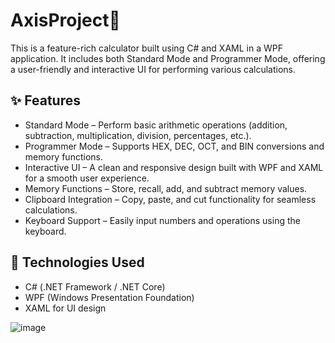# AxisProject📱

This is a feature-rich calculator built using C# and XAML in a WPF application.
It includes both Standard Mode and Programmer Mode, offering a user-friendly and interactive UI for performing various calculations.


## ✨ Features
- Standard Mode – Perform basic arithmetic operations (addition, subtraction, multiplication, division, percentages, etc.).
- Programmer Mode – Supports HEX, DEC, OCT, and BIN conversions and memory functions.
- Interactive UI – A clean and responsive design built with WPF and XAML for a smooth user experience.
- Memory Functions – Store, recall, add, and subtract memory values.
- Clipboard Integration – Copy, paste, and cut functionality for seamless calculations.
- Keyboard Support – Easily input numbers and operations using the keyboard.


## 🚀 Technologies Used
- C# (.NET Framework / .NET Core)
- WPF (Windows Presentation Foundation)
- XAML for UI design

![image](https://github.com/user-attachments/assets/4a6d78f5-72c8-49a1-817a-3001d4388d80)
